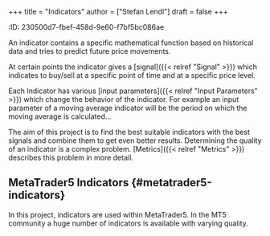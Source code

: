 +++
title = "Indicators"
author = ["Stefan Lendl"]
draft = false
+++

:ID:       230500d7-fbef-458d-9e60-f7bf5bc086ae

An indicator contains a specific mathematical function based on historical data
and tries to predict future price movements.

At certain points the indicator gives a [signal]({{< relref "Signal" >}}) which indicates to buy/sell at a
specific point of time and at a specific price level.

Each Indicator has various [input parameters]({{< relref "Input Parameters" >}}) which change the behavior of the
indicator. For example an input parameter of a moving average indicator will be
the period on which the moving average is calculated...

The aim of this project is to find the best suitable indicators with the best
signals and combine them to get even better results. Determining the quality of
an indicator is a complex problem. [Metrics]({{< relref "Metrics" >}}) describes this problem in more
detail.


## MetaTrader5 Indicators {#metatrader5-indicators}

In this project, indicators are used within MetaTrader5. In the MT5 community a
huge number of indicators is available with varying quality.
